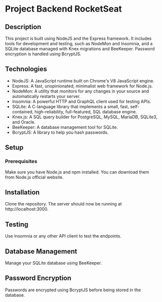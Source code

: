 # Project Backend RocketSeat
## Description
This project is built using NodeJS and the Express framework. It includes tools for development and testing, such as NodeMon and Insomnia, and a SQLite database managed with Knex migrations and BeeKeeper. 
Password encryption is handled using BcryptJS.

## Technologies
- NodeJS: A JavaScript runtime built on Chrome's V8 JavaScript engine.
- Express: A fast, unopinionated, minimalist web framework for Node.js.
- NodeMon: A utility that monitors for any changes in your source and automatically restarts your server.
- Insomnia: A powerful HTTP and GraphQL client used for testing APIs.
- SQLite: A C-language library that implements a small, fast, self-contained, high-reliability, full-featured, SQL database engine.
- Knex.js: A SQL query builder for PostgreSQL, MySQL, MariaDB, SQLite3, and Oracle.
- BeeKeeper: A database management tool for SQLite.
- BcryptJS: A library to help you hash passwords.
  
## Setup
### Prerequisites
Make sure you have Node.js and npm installed. You can download them from Node.js official website.

## Installation
Clone the repository.
The server should now be running at http://localhost:3000.

## Testing
Use Insomnia or any other API client to test the endpoints.

## Database Management
Manage your SQLite database using BeeKeeper.

## Password Encryption
Passwords are encrypted using BcryptJS before being stored in the database.
